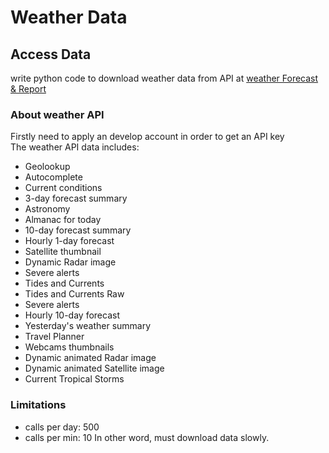 # Weather Data #
## Access Data ##
write python code to download weather data from API at [weather Forecast & Report]('www.wunderground.com')

### About weather API  ###
Firstly need to apply an develop account in order to get an API key   
The weather API data includes:
- Geolookup
- Autocomplete
- Current conditions
- 3-day forecast summary
- Astronomy
- Almanac for today
- 10-day forecast summary
- Hourly 1-day forecast
- Satellite thumbnail
- Dynamic Radar image
- Severe alerts
- Tides and Currents
- Tides and Currents Raw
- Severe alerts
- Hourly 10-day forecast
- Yesterday's weather summary
- Travel Planner
- Webcams thumbnails
- Dynamic animated Radar image
- Dynamic animated Satellite image
- Current Tropical Storms

### Limitations ###
- calls per day: 500
- calls per min: 10
In other word, must download data slowly.
